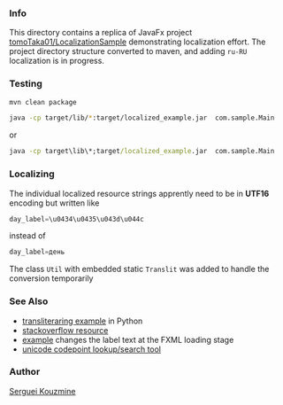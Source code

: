 ﻿### Info

This directory contains a replica of JavaFx project 
[tomoTaka01/LocalizationSample](https://github.com/tomoTaka01/LocalizationSample) demonstrating localization effort. The project directory structure converted to maven, and adding `ru-RU` localization is in progress.


### Testing
```sh
mvn clean package
```
```sh
java -cp target/lib/*:target/localized_example.jar  com.sample.Main
```
or
```cmd
java -cp target\lib\*;target/localized_example.jar  com.sample.Main
```
### Localizing

The individual localized resource strings apprently need to be in __UTF16__ encoding but written like
```java
day_label=\u0434\u0435\u043d\u044c
```
instead of

```java
day_label=день
```
The class `Util` with embedded static `Translit` was added to handle the conversion temporarily
### See Also

* [transliteraring example](https://programminghistorian.org/en/lessons/transliterating) in Python
* [stackoverflow resource](https://stackoverflow.com/questions/10143392/javafx-2-and-internationalization)
* [example](https://stackoverflow.com/questions/10143392/javafx-2-and-internationalization/10148224#10148224) changes the label text at the FXML loading stage
* [unicode codepoint lookup/search tool](http://unicode.scarfboy.com/?s=U%2B65e5)

### Author
[Serguei Kouzmine](kouzmine_serguei@yahoo.com)
